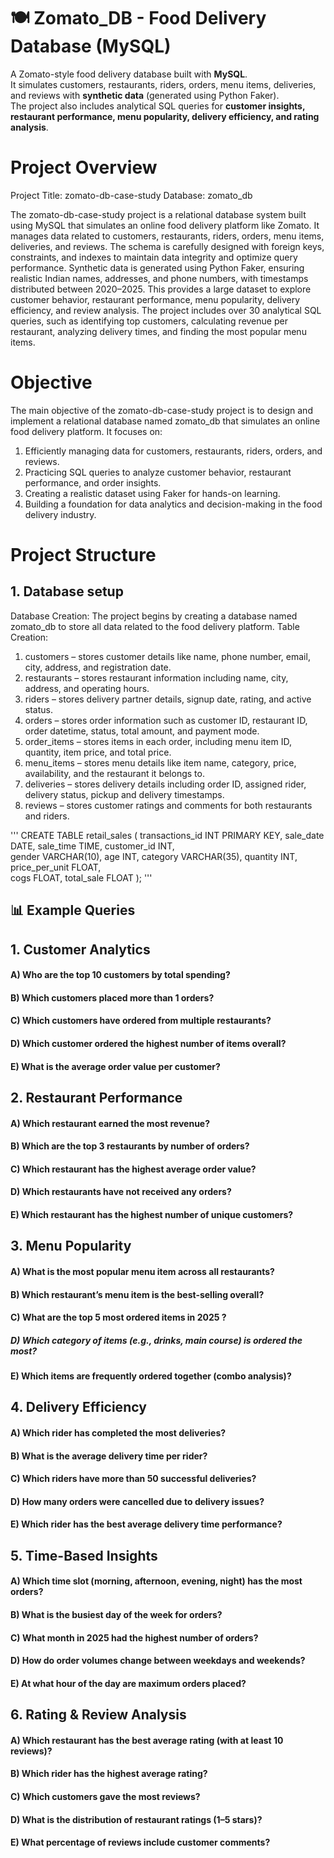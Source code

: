 # 🍽️ Zomato_DB - Food Delivery Database (MySQL)
A Zomato-style food delivery database built with **MySQL**.  
It simulates customers, restaurants, riders, orders, menu items, deliveries, and reviews with **synthetic data** (generated using Python Faker).  
The project also includes analytical SQL queries for **customer insights, restaurant performance, menu popularity, delivery efficiency, and rating analysis**.

# Project Overview
Project Title: zomato-db-case-study
Database: zomato_db

The zomato-db-case-study project is a relational database system built using MySQL that simulates an online food delivery platform like Zomato.
It manages data related to customers, restaurants, riders, orders, menu items, deliveries, and reviews.
The schema is carefully designed with foreign keys, constraints, and indexes to maintain data integrity and optimize query performance.
Synthetic data is generated using Python Faker, ensuring realistic Indian names, addresses, and phone numbers, with timestamps distributed between 2020–2025.
This provides a large dataset to explore customer behavior, restaurant performance, menu popularity, delivery efficiency, and review analysis.
The project includes over 30 analytical SQL queries, such as identifying top customers, calculating revenue per restaurant, analyzing delivery times, and finding the most popular menu items.

# Objective
The main objective of the zomato-db-case-study project is to design and implement a relational database named zomato_db that simulates an online food delivery platform.
It focuses on:
1. Efficiently managing data for customers, restaurants, riders, orders, and reviews.
2. Practicing SQL queries to analyze customer behavior, restaurant performance, and order insights.
3. Creating a realistic dataset using Faker for hands-on learning.
4. Building a foundation for data analytics and decision-making in the food delivery industry.

# Project Structure
## 1. Database setup
Database Creation:
The project begins by creating a database named zomato_db to store all data related to the food delivery platform.
Table Creation:
1. customers – stores customer details like name, phone number, email, city, address, and registration date.
2. restaurants – stores restaurant information including name, city, address, and operating hours.
3. riders – stores delivery partner details, signup date, rating, and active status.
4. orders – stores order information such as customer ID, restaurant ID, order datetime, status, total amount, and payment mode.
5. order_items – stores items in each order, including menu item ID, quantity, item price, and total price.
6. menu_items – stores menu details like item name, category, price, availability, and the restaurant it belongs to.
7. deliveries – stores delivery details including order ID, assigned rider, delivery status, pickup and delivery timestamps.
8. reviews – stores customer ratings and comments for both restaurants and riders.

'''
CREATE TABLE retail_sales
(
    transactions_id INT PRIMARY KEY,
    sale_date DATE,	
    sale_time TIME,
    customer_id INT,	
    gender VARCHAR(10),
    age INT,
    category VARCHAR(35),
    quantity INT,
    price_per_unit FLOAT,	
    cogs FLOAT,
    total_sale FLOAT
);
'''


## 📊 Example Queries
## 1. Customer Analytics
#### A) Who are the top 10 customers by total spending?
#### B) Which customers placed more than 1 orders?
#### C) Which customers have ordered from multiple restaurants?
#### D) Which customer ordered the highest number of items overall?
#### E) What is the average order value per customer?

## 2. Restaurant Performance
#### A) Which restaurant earned the most revenue?
#### B) Which are the top 3 restaurants by number of orders?
#### C) Which restaurant has the highest average order value?
#### D) Which restaurants have not received any orders?
#### E) Which restaurant has the highest number of unique customers?

## 3. Menu Popularity
#### A) What is the most popular menu item across all restaurants?
#### B) Which restaurant’s menu item is the best-selling overall?
#### C) What are the top 5 most ordered items in 2025 ?
##### D) Which category of items (e.g., drinks, main course) is ordered the most?
#### E) Which items are frequently ordered together (combo analysis)?

## 4. Delivery Efficiency
#### A) Which rider has completed the most deliveries?
#### B) What is the average delivery time per rider?
#### C) Which riders have more than 50 successful deliveries?
#### D) How many orders were cancelled due to delivery issues?
#### E) Which rider has the best average delivery time performance?

## 5. Time-Based Insights
#### A) Which time slot (morning, afternoon, evening, night) has the most orders?
#### B) What is the busiest day of the week for orders?
#### C) What month in 2025 had the highest number of orders?
#### D) How do order volumes change between weekdays and weekends?
#### E) At what hour of the day are maximum orders placed?

## 6. Rating & Review Analysis
#### A)  Which restaurant has the best average rating (with at least 10 reviews)?
#### B) Which rider has the highest average rating?
#### C) Which customers gave the most reviews?
#### D) What is the distribution of restaurant ratings (1–5 stars)?
#### E) What percentage of reviews include customer comments?



